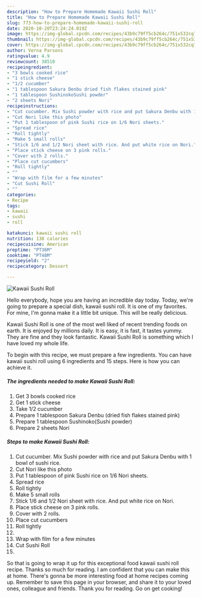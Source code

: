 ```yaml
---
description: "How to Prepare Homemade Kawaii Sushi Roll"
title: "How to Prepare Homemade Kawaii Sushi Roll"
slug: 773-how-to-prepare-homemade-kawaii-sushi-roll
date: 2020-10-20T23:24:24.019Z
image: https://img-global.cpcdn.com/recipes/43b9c79ff5cb264c/751x532cq70/kawaii-sushi-roll-recipe-main-photo.jpg
thumbnail: https://img-global.cpcdn.com/recipes/43b9c79ff5cb264c/751x532cq70/kawaii-sushi-roll-recipe-main-photo.jpg
cover: https://img-global.cpcdn.com/recipes/43b9c79ff5cb264c/751x532cq70/kawaii-sushi-roll-recipe-main-photo.jpg
author: Verna Parsons
ratingvalue: 4.9
reviewcount: 38510
recipeingredient:
- "3 bowls cooked rice"
- "1 stick cheese"
- "1/2 cucumber"
- "1 tablespoon Sakura Denbu dried fish flakes stained pink"
- "1 tablespoon SushinokoSushi powder"
- "2 sheets Nori"
recipeinstructions:
- "Cut cucumber. Mix Sushi powder with rice and put Sakura Denbu with 1 bowl of sushi rice."
- "Cut Nori like this photo"
- "Put 1 tablespoon of pink Sushi rice on 1/6 Nori sheets."
- "Spread rice"
- "Roll tightly"
- "Make 5 small rolls"
- "Stick 1/6 and 1/2 Nori sheet with rice. And put white rice on Nori."
- "Place stick cheese on 3 pink rolls."
- "Cover with 2 rolls."
- "Place cut cucumbers"
- "Roll tightly"
- ""
- "Wrap with film for a few minutes"
- "Cut Sushi Roll"
- ""
categories:
- Recipe
tags:
- kawaii
- sushi
- roll

katakunci: kawaii sushi roll 
nutrition: 138 calories
recipecuisine: American
preptime: "PT36M"
cooktime: "PT48M"
recipeyield: "2"
recipecategory: Dessert

---
```



![Kawaii Sushi Roll](https://img-global.cpcdn.com/recipes/43b9c79ff5cb264c/751x532cq70/kawaii-sushi-roll-recipe-main-photo.jpg)

Hello everybody, hope you are having an incredible day today. Today, we're going to prepare a special dish, kawaii sushi roll. It is one of my favorites. For mine, I'm gonna make it a little bit unique. This will be really delicious.



Kawaii Sushi Roll is one of the most well liked of recent trending foods on earth. It is enjoyed by millions daily. It is easy, it is fast, it tastes yummy. They are fine and they look fantastic. Kawaii Sushi Roll is something which I have loved my whole life.


To begin with this recipe, we must prepare a few ingredients. You can have kawaii sushi roll using 6 ingredients and 15 steps. Here is how you can achieve it.

<!--inarticleads1-->

##### The ingredients needed to make Kawaii Sushi Roll:

1. Get 3 bowls cooked rice
1. Get 1 stick cheese
1. Take 1/2 cucumber
1. Prepare 1 tablespoon Sakura Denbu (dried fish flakes stained pink)
1. Prepare 1 tablespoon Sushinoko(Sushi powder)
1. Prepare 2 sheets Nori




<!--inarticleads2-->

##### Steps to make Kawaii Sushi Roll:

1. Cut cucumber. Mix Sushi powder with rice and put Sakura Denbu with 1 bowl of sushi rice.
1. Cut Nori like this photo
1. Put 1 tablespoon of pink Sushi rice on 1/6 Nori sheets.
1. Spread rice
1. Roll tightly
1. Make 5 small rolls
1. Stick 1/6 and 1/2 Nori sheet with rice. And put white rice on Nori.
1. Place stick cheese on 3 pink rolls.
1. Cover with 2 rolls.
1. Place cut cucumbers
1. Roll tightly
1. 
1. Wrap with film for a few minutes
1. Cut Sushi Roll
1. 




So that is going to wrap it up for this exceptional food kawaii sushi roll recipe. Thanks so much for reading. I am confident that you can make this at home. There's gonna be more interesting food at home recipes coming up. Remember to save this page in your browser, and share it to your loved ones, colleague and friends. Thank you for reading. Go on get cooking!
